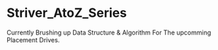 ﻿# Striver_AtoZ_Series

 Currently Brushing up Data Structure & Algorithm For The upcomming Placement Drives.
